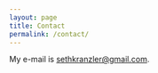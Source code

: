 ```yaml
---
layout: page
title: Contact
permalink: /contact/
---
```


My e-mail is [sethkranzler@gmail.com](mailto:sethkranzler@gmail.com).
